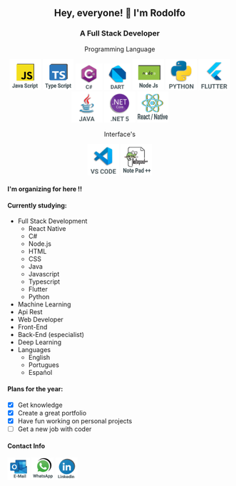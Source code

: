 <h2 align="center">Hey, everyone! 👋 I'm Rodolfo</h2>

<h3 align="center">A Full Stack Developer </h3>

<p align="center">Programming Language</p>
<p align="center">


<img src="Icons/javascript.png" alt="javascript" width="70" height="70"/>


<img src="Icons/typescript.png" alt="typescript" width="70" height="70"/>



<img src="Icons/c.png" alt="c#" width="60" height="60"/>

<img src="Icons/dart.png" alt="dart" width="60" height="60"/>

<img src="Icons/node.png" alt="nodejs" width="70" height="70"/>

<img src="Icons/python.png" alt="python" width="70" height="70"/>

<img src="Icons/flutter.png" alt="Flutter" width="70" height="70"/>

<img src="Icons/java.png" alt="java" width="70" height="70"/>

<img src="Icons/net.png" alt=".net 5" width="70" height="70"/>

<img src="Icons/react.png" alt="react" width="70" height="70"/>
</p>
<p align="center">Interface's</p>
<p align="center"><img src="Icons/vscode.png" alt="VsCode" width="70" height="70"/>

<img src="Icons/notepad++.png" alt="Notepad ++" width="70" height="70"/>

</p>

#### I'm organizing for here !!

#### Currently studying:

- Full Stack Development
  - React Native
  - C#
  - Node.js
  - HTML
  - CSS
  - Java
  - Javascript
  - Typescript
  - Flutter
  - Python
- Machine Learning
- Api Rest
- Web Developer
- Front-End
- Back-End (especialist)
- Deep Learning
- Languages
  - English
  - Portugues
  - Español

#### Plans for the year:

- [x] Get knowledge
- [x] Create a great portfolio
- [x] Have fun working on personal projects
- [ ] Get a new job with coder

#### Contact Info

<a href="mailto:rodolfofranco14@hotmail.com">
<img src="Icons/email.png" alt="Hotmail Link" width="50" height="50"></a>
<a href="https://api.whatsapp.com/send?phone=5562985835588">
<img src="Icons/whatsapp.png" alt="Whassap Link" width="50" height="50"></a>
<a href="https://www.linkedin.com/in/rodolfo-franco-26225549/">
<img src="Icons/linkedin.png" alt="Linkedin Link" width="50" height="50"></a>
